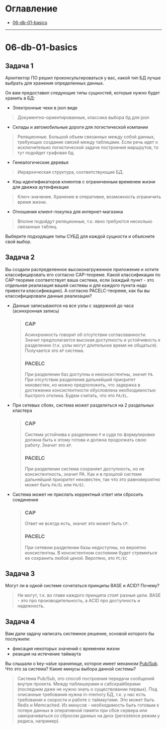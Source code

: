 # Оглавление
* [06-db-01-basics](#06-db-01-basics)
---

# 06-db-01-basics

## Задача 1

Архитектор ПО решил проконсультироваться у вас, какой тип БД 
лучше выбрать для хранения определенных данных.

Он вам предоставил следующие типы сущностей, которые нужно будет хранить в БД:

- Электронные чеки в json виде
> Документно-ориентированные, классика выбора бд для json
- Склады и автомобильные дороги для логистической компании
> Реляционные. Большой объем связанных между собой данных, требующих создание связей между таблицами. Если речь идет о исключительно логистической задаче построения маршрутов, то тут подойдет графовая бд.
- Генеалогические деревья
> Иерархическая структура, соответствующие БД.
- Кэш идентификаторов клиентов с ограниченным временем жизни для движка аутенфикации
> Ключ-значение. Хранение в оперативке, возможность ограничить время жизни.
- Отношения клиент-покупка для интернет-магазина
> Вполне подойдут реляционные, т.к. явно требуются несколько связанных таблиц.

Выберите подходящие типы СУБД для каждой сущности и объясните свой выбор.

## Задача 2

Вы создали распределенное высоконагруженное приложение и хотите классифицировать его согласно 
CAP-теореме. Какой классификации по CAP-теореме соответствует ваша система, если 
(каждый пункт - это отдельная реализация вашей системы и для каждого пункта надо привести классификацию). А согласно PACELC-теореме, как бы вы классифицировали данные реализации?

- Данные записываются на все узлы с задержкой до часа (асинхронная запись)
    > ### CAP
    > Асинхронность говорит об отсутствии согласованности. Значит предполагается высокая доступность и устойчивость к разделению (т.к. узлы могут длительное время не общаться). Получается это `AP` система.
    > ### PACELC
    > При разделении баз доступны и неконсистентны, значит `PA`. При отсутствии разделения дальнейший приоритет неизвестен, но можно предположить, что задержка в достижении консистентности обусловлена необходимостью быстрого отклика. Будем считать, что это `PA/EL`.
- При сетевых сбоях, система может разделиться на 2 раздельных кластера
    > ### CAP
    > Система устойчива к разделению `P` и судя по формулировке должна быть к этому готова и должна продолжать свою работу. Значит это `AP`.
    > ### PACELC
    > При разделении система сохраняет доступность, но не консистентность, значит PA. Как и в прошлой системе дальнейший приоритет неизвестен, так что это равновероятно может быть `PA/EL` или `PA/EC`.
- Система может не прислать корректный ответ или сбросить соединение
    > ### CAP
    > Ответ не всегда есть, значит это может быть `CP`.
    > ### PACELC
    > При сетевом разделении базы недоступны, но вероятно консистентны. В консистентном состоянии будет стремиться ее сохранить любой ценой. Веротяно, это `PC/EC`

## Задача 3

Могут ли в одной системе сочетаться принципы BASE и ACID? Почему?
> Не могут, т.к. во главе каждого принципа стоят разные цели. BASE - это про производительность, а ACID про доступность и надежность.
## Задача 4

Вам дали задачу написать системное решение, основой которого бы послужили:

- фиксация некоторых значений с временем жизни
- реакция на истечение таймаута

Вы слышали о key-value хранилище, которое имеет механизм [Pub/Sub](https://habr.com/ru/post/278237/). 
Что это за система? Какие минусы выбора данной системы?
> Система Pub/Sub, это способ построения передачи сообщений внутри проекта. Между паблишерами и сабскрайберами (последним даже не нужно знать о существовании первых).
> Под описанные требования нужна in-memory БД, т.к. у нас есть требования к скорости и работе с таймаутами. Это может быть Redis и Memcached.
> Из минусов - необходимость быть готовым к потере данных в оперативной памяти при сбое сервера или заморачиваться со сбросом данных на диск (persistence режим у редиса, например).